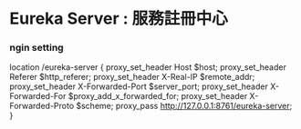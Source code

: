 # Eureka Server : 服務註冊中心


### ngin setting
location /eureka-server {
proxy_set_header Host $host;
proxy_set_header Referer $http_referer;
proxy_set_header X-Real-IP $remote_addr;
proxy_set_header X-Forwarded-Port $server_port;
proxy_set_header X-Forwarded-For $proxy_add_x_forwarded_for;
proxy_set_header X-Forwarded-Proto $scheme;
proxy_pass http://127.0.0.1:8761/eureka-server;
}